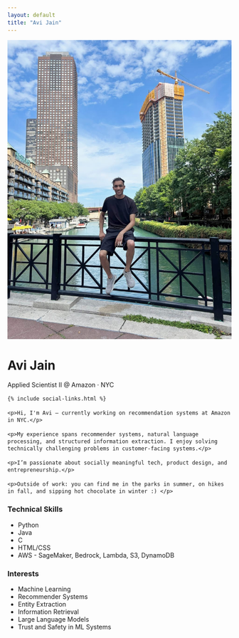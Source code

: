 ```yaml
---
layout: default
title: "Avi Jain"
---
```


<div class="hero">
  <div class="hero-image">
    <img src="/assets/img/profile.jpg" alt="Avi Jain" />
  </div>

  <div class="hero-content">
    <h1>Avi Jain</h1>
    <p class="subtitle">Applied Scientist II @ Amazon · NYC</p>

    {% include social-links.html %}

    <p>Hi, I'm Avi — currently working on recommendation systems at Amazon in NYC.</p>

    <p>My experience spans recommender systems, natural language processing, and structured information extraction. I enjoy solving technically challenging problems in customer-facing systems.</p>

    <p>I’m passionate about socially meaningful tech, product design, and entrepreneurship.</p>

    <p>Outside of work: you can find me in the parks in summer, on hikes in fall, and sipping hot chocolate in winter :) </p>
  </div>
</div>

<section class="primary" id="skills">
  <h3>Technical Skills</h3>

  <ul class="skills">
    <li>Python</li><li>Java</li><li>C</li><li>HTML/CSS</li>
    <li>AWS - SageMaker, Bedrock, Lambda, S3, DynamoDB</li>
  </ul>
  <h3>Interests</h3>
  <ul class="skills">
    <li>Machine Learning</li><li>Recommender Systems</li><li>Entity Extraction</li>
    <li>Information Retrieval</li><li>Large Language Models</li>
    <li>Trust and Safety in ML Systems</li>
  </ul>
</section>
